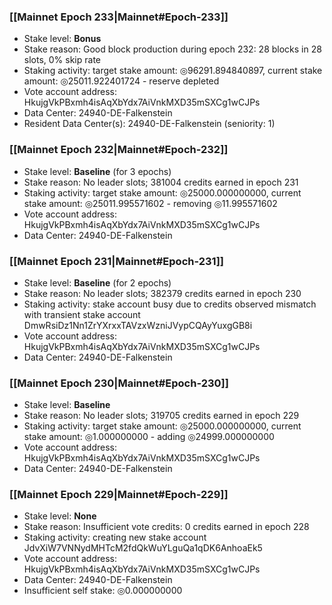 ### [[Mainnet Epoch 233|Mainnet#Epoch-233]]
* Stake level: **Bonus**
* Stake reason: Good block production during epoch 232: 28 blocks in 28 slots, 0% skip rate
* Staking activity: target stake amount: ◎96291.894840897, current stake amount: ◎25011.922401724 - reserve depleted
* Vote account address: HkujgVkPBxmh4isAqXbYdx7AiVnkMXD35mSXCg1wCJPs
* Data Center: 24940-DE-Falkenstein
* Resident Data Center(s): 24940-DE-Falkenstein (seniority: 1)
### [[Mainnet Epoch 232|Mainnet#Epoch-232]]
* Stake level: **Baseline** (for 3 epochs)
* Stake reason: No leader slots; 381004 credits earned in epoch 231
* Staking activity: target stake amount: ◎25000.000000000, current stake amount: ◎25011.995571602 - removing ◎11.995571602
* Vote account address: HkujgVkPBxmh4isAqXbYdx7AiVnkMXD35mSXCg1wCJPs
* Data Center: 24940-DE-Falkenstein
### [[Mainnet Epoch 231|Mainnet#Epoch-231]]
* Stake level: **Baseline** (for 2 epochs)
* Stake reason: No leader slots; 382379 credits earned in epoch 230
* Staking activity: stake account busy due to credits observed mismatch with transient stake account DmwRsiDz1Nn1ZrYXrxxTAVzxWzniJVypCQAyYuxgGB8i
* Vote account address: HkujgVkPBxmh4isAqXbYdx7AiVnkMXD35mSXCg1wCJPs
* Data Center: 24940-DE-Falkenstein
### [[Mainnet Epoch 230|Mainnet#Epoch-230]]
* Stake level: **Baseline**
* Stake reason: No leader slots; 319705 credits earned in epoch 229
* Staking activity: target stake amount: ◎25000.000000000, current stake amount: ◎1.000000000 - adding ◎24999.000000000
* Vote account address: HkujgVkPBxmh4isAqXbYdx7AiVnkMXD35mSXCg1wCJPs
* Data Center: 24940-DE-Falkenstein
### [[Mainnet Epoch 229|Mainnet#Epoch-229]]
* Stake level: **None**
* Stake reason: Insufficient vote credits: 0 credits earned in epoch 228
* Staking activity: creating new stake account JdvXiW7VNNydMHTcM2fdQkWuYLguQa1qDK6AnhoaEk5
* Vote account address: HkujgVkPBxmh4isAqXbYdx7AiVnkMXD35mSXCg1wCJPs
* Data Center: 24940-DE-Falkenstein
* Insufficient self stake: ◎0.000000000
